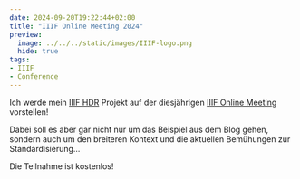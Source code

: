 ```yaml
---
date: 2024-09-20T19:22:44+02:00
title: "IIIF Online Meeting 2024"
preview:
  image: ../../../static/images/IIIF-logo.png
  hide: true
tags:
- IIIF
- Conference
---
```


Ich werde mein [IIIF HDR](/post/) Projekt auf der diesjährigen [IIIF Online Meeting](https://iiif.io/event/2024/online-meeting/) vorstellen!
<!--more-->

Dabei soll es aber gar nicht nur um das Beispiel aus dem Blog gehen, sondern auch um den breiteren Kontext und die aktuellen Bemühungen zur Standardisierung...

Die Teilnahme ist kostenlos!

